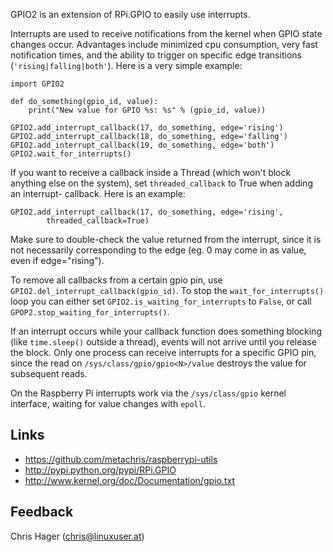 GPIO2 is an extension of RPi.GPIO to easily use interrupts.

Interrupts are used to receive notifications from the kernel when GPIO state 
changes occur. Advantages include minimized cpu consumption, very fast
notification times, and the ability to trigger on specific edge transitions
(`'rising|falling|both'`). Here is a very simple example:

    import GPIO2

    def do_something(gpio_id, value):
        print("New value for GPIO %s: %s" % (gpio_id, value))

    GPIO2.add_interrupt_callback(17, do_something, edge='rising')
    GPIO2.add_interrupt_callback(18, do_something, edge='falling')
    GPIO2.add_interrupt_callback(19, do_something, edge='both')
    GPIO2.wait_for_interrupts()

If you want to receive a callback inside a Thread (which won't block anything
else on the system), set `threaded_callback` to True when adding an interrupt-
callback. Here is an example:

    GPIO2.add_interrupt_callback(17, do_something, edge='rising',
            threaded_callback=True)

Make sure to double-check the value returned from the interrupt, since it
is not necessarily corresponding to the edge (eg. 0 may come in as value,
even if edge="rising").

To remove all callbacks from a certain gpio pin, use
`GPIO2.del_interrupt_callback(gpio_id)`. To stop the `wait_for_interrupts()`
loop you can either set `GPIO2.is_waiting_for_interrupts` to `False`, or call
`GPOP2.stop_waiting_for_interrupts()`.

If an interrupt occurs while your callback function does something blocking
(like `time.sleep()` outside a thread), events will not arrive until you
release the block. Only one process can receive interrupts for a specific GPIO
pin, since the read on `/sys/class/gpio/gpio<N>/value` destroys the value for
subsequent reads. 

On the Raspberry Pi interrupts work via the `/sys/class/gpio` kernel 
interface, waiting for value changes with `epoll`. 


Links
-----
* https://github.com/metachris/raspberrypi-utils
* http://pypi.python.org/pypi/RPi.GPIO
* http://www.kernel.org/doc/Documentation/gpio.txt


Feedback 
--------
Chris Hager (<chris@linuxuser.at>)